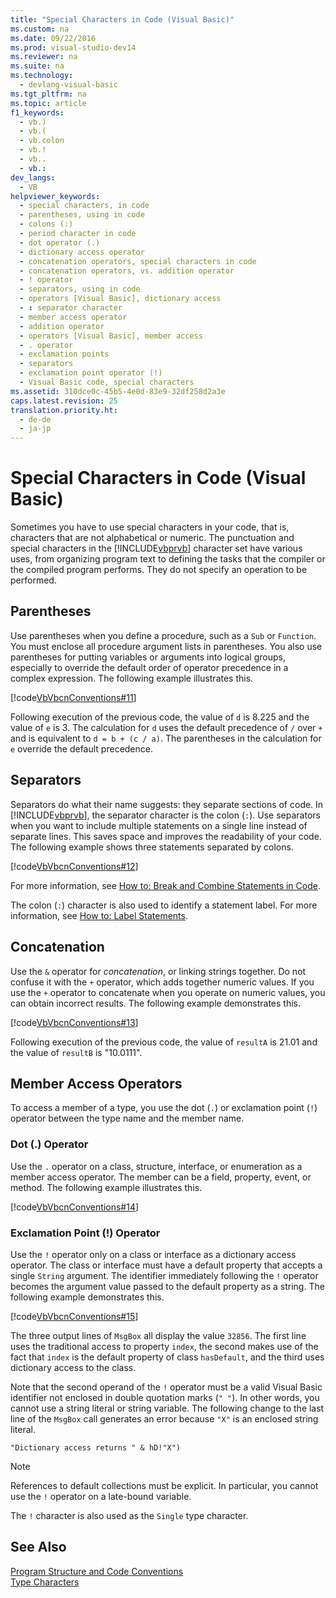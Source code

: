 ```yaml
---
title: "Special Characters in Code (Visual Basic)"
ms.custom: na
ms.date: 09/22/2016
ms.prod: visual-studio-dev14
ms.reviewer: na
ms.suite: na
ms.technology: 
  - devlang-visual-basic
ms.tgt_pltfrm: na
ms.topic: article
f1_keywords: 
  - vb.)
  - vb.(
  - vb.colon
  - vb.!
  - vb..
  - vb.:
dev_langs: 
  - VB
helpviewer_keywords: 
  - special characters, in code
  - parentheses, using in code
  - colons (:)
  - period character in code
  - dot operator (.)
  - dictionary access operator
  - concatenation operators, special characters in code
  - concatenation operators, vs. addition operator
  - ! operator
  - separators, using in code
  - operators [Visual Basic], dictionary access
  - : separator character
  - member access operator
  - addition operator
  - operators [Visual Basic], member access
  - . operator
  - exclamation points
  - separators
  - exclamation point operator (!)
  - Visual Basic code, special characters
ms.assetid: 310dce0c-45b5-4e0d-83e9-32df258d2a3e
caps.latest.revision: 25
translation.priority.ht: 
  - de-de
  - ja-jp
---
```

# Special Characters in Code (Visual Basic)
Sometimes you have to use special characters in your code, that is, characters that are not alphabetical or numeric. The punctuation and special characters in the [!INCLUDE[vbprvb](../vs140/includes/vbprvb_md.md)] character set have various uses, from organizing program text to defining the tasks that the compiler or the compiled program performs. They do not specify an operation to be performed.  
  
## Parentheses  
 Use parentheses when you define a procedure, such as a `Sub` or `Function`. You must enclose all procedure argument lists in parentheses. You also use parentheses for putting variables or arguments into logical groups, especially to override the default order of operator precedence in a complex expression. The following example illustrates this.  
  
 [!code[VbVbcnConventions#11](../vs140/codesnippet/VisualBasic/special-characters-in-code--visual-basic-_1.vb)]
  
  
 Following execution of the previous code, the value of `d` is 8.225 and the value of `e` is 3. The calculation for `d` uses the default precedence of `/` over `+` and is equivalent to `d = b + (c / a)`. The parentheses in the calculation for `e` override the default precedence.  
  
## Separators  
 Separators do what their name suggests: they separate sections of code. In [!INCLUDE[vbprvb](../vs140/includes/vbprvb_md.md)], the separator character is the colon (`:`). Use separators when you want to include multiple statements on a single line instead of separate lines. This saves space and improves the readability of your code. The following example shows three statements separated by colons.  
  
 [!code[VbVbcnConventions#12](../vs140/codesnippet/VisualBasic/special-characters-in-code--visual-basic-_2.vb)]
  
  
 For more information, see [How to: Break and Combine Statements in Code](../vs140/how-to--break-and-combine-statements-in-code--visual-basic-.md).  
  
 The colon (`:`) character is also used to identify a statement label. For more information, see [How to: Label Statements](../vs140/how-to--label-statements--visual-basic-.md).  
  
## Concatenation  
 Use the `&` operator for *concatenation*, or linking strings together. Do not confuse it with the `+` operator, which adds together numeric values. If you use the `+` operator to concatenate when you operate on numeric values, you can obtain incorrect results. The following example demonstrates this.  
  
 [!code[VbVbcnConventions#13](../vs140/codesnippet/VisualBasic/special-characters-in-code--visual-basic-_3.vb)]
  
  
 Following execution of the previous code, the value of `resultA` is 21.01 and the value of `resultB` is "10.0111".  
  
## Member Access Operators  
 To access a member of a type, you use the dot (`.`) or exclamation point (`!`) operator between the type name and the member name.  
  
### Dot (.) Operator  
 Use the `.` operator on a class, structure, interface, or enumeration as a member access operator. The member can be a field, property, event, or method. The following example illustrates this.  
  
 [!code[VbVbcnConventions#14](../vs140/codesnippet/VisualBasic/special-characters-in-code--visual-basic-_4.vb)]
  
  
### Exclamation Point (!) Operator  
 Use the `!` operator only on a class or interface as a dictionary access operator. The class or interface must have a default property that accepts a single `String` argument. The identifier immediately following the `!` operator becomes the argument value passed to the default property as a string. The following example demonstrates this.  
  
 [!code[VbVbcnConventions#15](../vs140/codesnippet/VisualBasic/special-characters-in-code--visual-basic-_5.vb)]
  
  
 The three output lines of `MsgBox` all display the value `32856`. The first line uses the traditional access to property `index`, the second makes use of the fact that `index` is the default property of class `hasDefault`, and the third uses dictionary access to the class.  
  
 Note that the second operand of the `!` operator must be a valid Visual Basic identifier not enclosed in double quotation marks (`" "`). In other words, you cannot use a string literal or string variable. The following change to the last line of the `MsgBox` call generates an error because `"X"` is an enclosed string literal.  
  
 `"Dictionary access returns " & hD!"X")`  
  
> [!NOTE]
>  References to default collections must be explicit. In particular, you cannot use the `!` operator on a late-bound variable.  
  
 The `!` character is also used as the `Single` type character.  
  
## See Also  
 [Program Structure and Code Conventions](../vs140/program-structure-and-code-conventions--visual-basic-.md)   
 [Type Characters](../vs140/type-characters--visual-basic-.md)